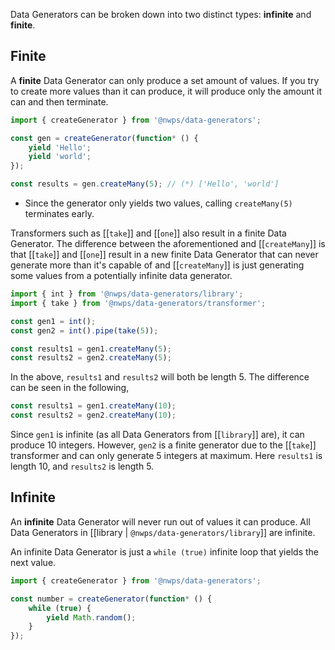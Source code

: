 Data Generators can be broken down into two distinct types: **infinite** and **finite**.

## Finite

A **finite** Data Generator can only produce a set amount of values. If you try to create more values than it can produce, it will produce only the amount it can and then terminate.

```ts
import { createGenerator } from '@nwps/data-generators';

const gen = createGenerator(function* () {
    yield 'Hello';
    yield 'world';
});

const results = gen.createMany(5); // (*) ['Hello', 'world']
```

-   Since the generator only yields two values, calling `createMany(5)` terminates early.

Transformers such as [[`take`]] and [[`one`]] also result in a finite Data Generator. The difference between the aforementioned and
[[`createMany`]] is that [[`take`]] and [[`one`]] result in a new finite Data Generator that can never generate more than it's capable of
and [[`createMany`]] is just generating some values from a potentially infinite data generator.

```ts
import { int } from '@nwps/data-generators/library';
import { take } from '@nwps/data-generators/transformer';

const gen1 = int();
const gen2 = int().pipe(take(5));

const results1 = gen1.createMany(5);
const results2 = gen2.createMany(5);
```

In the above, `results1` and `results2` will both be length 5. The difference can be seen in the following,

```ts
const results1 = gen1.createMany(10);
const results2 = gen2.createMany(10);
```

Since `gen1` is infinite (as all Data Generators from [[`library`]] are), it can produce 10 integers. However, `gen2` is a finite generator
due to the [[`take`]] transformer and can only generate 5 integers at maximum. Here `results1` is length 10, and `results2` is length 5.

## Infinite

An **infinite** Data Generator will never run out of values it can produce. All Data Generators in [[library | `@nwps/data-generators/library`]] are infinite.

An infinite Data Generator is just a `while (true)` infinite loop that yields the next value.

```ts
import { createGenerator } from '@nwps/data-generators';

const number = createGenerator(function* () {
    while (true) {
        yield Math.random();
    }
});
```
